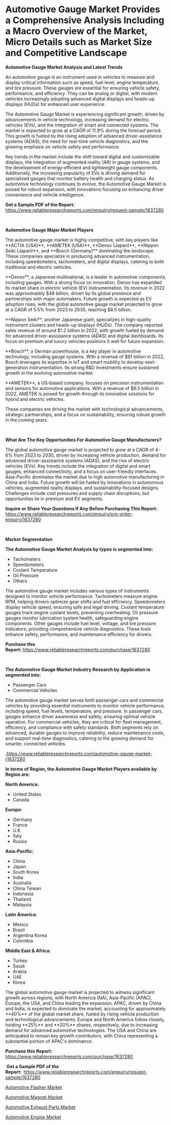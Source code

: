 <p><h1>Automotive Gauge Market Provides a Comprehensive Analysis Including a Macro Overview of the Market, Micro Details such as Market Size and Competitive Landscape</h1></p><p><strong>Automotive Gauge Market Analysis and Latest Trends</strong></p>
<p><p>An automotive gauge is an instrument used in vehicles to measure and display critical information such as speed, fuel level, engine temperature, and tire pressure. These gauges are essential for ensuring vehicle safety, performance, and efficiency. They can be analog or digital, with modern vehicles increasingly adopting advanced digital displays and heads-up displays (HUDs) for enhanced user experience.</p><p>The Automotive Gauge Market is experiencing significant growth, driven by advancements in vehicle technology, increasing demand for electric vehicles (EVs), and the integration of smart and connected systems. The market is expected to grow at a CAGR of 11.9% during the forecast period. This growth is fueled by the rising adoption of advanced driver-assistance systems (ADAS), the need for real-time vehicle diagnostics, and the growing emphasis on vehicle safety and performance.</p><p>Key trends in the market include the shift toward digital and customizable displays, the integration of augmented reality (AR) in gauge systems, and the development of energy-efficient and lightweight gauge components. Additionally, the increasing popularity of EVs is driving demand for specialized gauges that monitor battery health and charging status. As automotive technology continues to evolve, the Automotive Gauge Market is poised for robust expansion, with innovations focusing on enhancing driver convenience and vehicle intelligence.</p></p>
<p><strong>Get a Sample PDF of the Report:&nbsp;</strong> <a href="https://www.reliableresearchreports.com/enquiry/request-sample/1637280?utm_campaign=32&utm_medium=2&utm_source=Github&utm_content=ia&utm_term=21012025&utm_id=automotive-gauge">https://www.reliableresearchreports.com/enquiry/request-sample/1637280</a></p>
<p>&nbsp;</p>
<p><strong>Automotive Gauge Major Market Players</strong></p>
<p><p>The automotive gauge market is highly competitive, with key players like **ACTIA (USA)**, **AMETEK (USA)**, **Denso (Japan)**, **Nippon Seiki (Japan)**, and **Bosch (Germany)** dominating the landscape. These companies specialize in producing advanced instrumentation, including speedometers, tachometers, and digital displays, catering to both traditional and electric vehicles.</p><p>**Denso**, a Japanese multinational, is a leader in automotive components, including gauges. With a strong focus on innovation, Denso has expanded its market share in electric vehicle (EV) instrumentation. Its revenue in 2022 was approximately $48 billion, driven by its global presence and partnerships with major automakers. Future growth is expected as EV adoption rises, with the global automotive gauge market projected to grow at a CAGR of 5.5% from 2023 to 2030, reaching $8.5 billion.</p><p>**Nippon Seiki**, another Japanese giant, specializes in high-quality instrument clusters and heads-up displays (HUDs). The company reported sales revenue of around $1.2 billion in 2022, with growth fueled by demand for advanced driver-assistance systems (ADAS) and digital dashboards. Its focus on premium and luxury vehicles positions it well for future expansion.</p><p>**Bosch**, a German powerhouse, is a key player in automotive technology, including gauge systems. With a revenue of $91 billion in 2022, Bosch leverages its expertise in IoT and smart mobility to develop next-generation instrumentation. Its strong R&D investments ensure sustained growth in the evolving automotive market.</p><p>**AMETEK**, a US-based company, focuses on precision instrumentation and sensors for automotive applications. With a revenue of $6.5 billion in 2022, AMETEK is poised for growth through its innovative solutions for hybrid and electric vehicles.</p><p>These companies are driving the market with technological advancements, strategic partnerships, and a focus on sustainability, ensuring robust growth in the coming years.</p></p>
<p>&nbsp;</p>
<p><strong>What Are The Key Opportunities For Automotive Gauge Manufacturers?</strong></p>
<p><p>The global automotive gauge market is projected to grow at a CAGR of 4-6% from 2023 to 2030, driven by increasing vehicle production, demand for advanced driver-assistance systems (ADAS), and the rise of electric vehicles (EVs). Key trends include the integration of digital and smart gauges, enhanced connectivity, and a focus on user-friendly interfaces. Asia-Pacific dominates the market due to high automotive manufacturing in China and India. Future growth will be fueled by innovations in autonomous vehicles, augmented reality displays, and sustainability-focused designs. Challenges include cost pressures and supply chain disruptions, but opportunities lie in premium and EV segments.</p></p>
<p><strong>Inquire or Share Your Questions If Any Before Purchasing This Report:</strong> <a href="https://www.reliableresearchreports.com/enquiry/pre-order-enquiry/1637280?utm_campaign=32&utm_medium=2&utm_source=Github&utm_content=ia&utm_term=21012025&utm_id=automotive-gauge">https://www.reliableresearchreports.com/enquiry/pre-order-enquiry/1637280</a></p>
<p>&nbsp;</p>
<p><strong>Market Segmentation</strong></p>
<p><strong>The Automotive Gauge Market Analysis by types is segmented into:</strong></p>
<p><ul><li>Tachometers</li><li>Speedometers</li><li>Coolant Temperature</li><li>Oil Pressure</li><li>Others</li></ul></p>
<p><p>The automotive gauge market includes various types of instruments designed to monitor vehicle performance. Tachometers measure engine RPM, helping drivers optimize gear shifts and fuel efficiency. Speedometers display vehicle speed, ensuring safe and legal driving. Coolant temperature gauges track engine coolant levels, preventing overheating. Oil pressure gauges monitor lubrication system health, safeguarding engine components. Other gauges include fuel level, voltage, and tire pressure indicators, providing comprehensive vehicle diagnostics. These tools enhance safety, performance, and maintenance efficiency for drivers.</p></p>
<p><strong>Purchase this Report:&nbsp;</strong><a href="https://www.reliableresearchreports.com/purchase/1637280?utm_campaign=32&utm_medium=2&utm_source=Github&utm_content=ia&utm_term=21012025&utm_id=automotive-gauge">https://www.reliableresearchreports.com/purchase/1637280</a></p>
<p>&nbsp;</p>
<p><strong>The Automotive Gauge Market Industry Research by Application is segmented into:</strong></p>
<p><ul><li>Passenger Cars</li><li>Commercial Vehicles</li></ul></p>
<p><p>The automotive gauge market serves both passenger cars and commercial vehicles by providing essential instruments to monitor vehicle performance, including speed, fuel levels, temperature, and pressure. In passenger cars, gauges enhance driver awareness and safety, ensuring optimal vehicle operation. For commercial vehicles, they are critical for fleet management, efficiency, and compliance with safety standards. Both segments rely on advanced, durable gauges to improve reliability, reduce maintenance costs, and support real-time diagnostics, catering to the growing demand for smarter, connected vehicles.</p></p>
<p><a href="https://www.reliableresearchreports.com/automotive-gauge-market-r1637280?utm_campaign=32&utm_medium=2&utm_source=Github&utm_content=ia&utm_term=21012025&utm_id=automotive-gauge">&nbsp;https://www.reliableresearchreports.com/automotive-gauge-market-r1637280</a></p>
<p><strong>In terms of Region, the Automotive Gauge Market Players available by Region are:</strong></p>
<p>
    <p> <strong> North America: </strong>
        <ul>
            <li>United States</li>
            <li>Canada</li>
        </ul>
        </p> 
    <p> <strong> Europe: </strong>
        <ul>
            <li>Germany</li>
            <li>France</li>
            <li>U.K.</li>
            <li>Italy</li>
            <li>Russia</li>
        </ul>
        </p> 
    <p> <strong> Asia-Pacific: </strong>
        <ul>
            <li>China</li>
            <li>Japan</li>
            <li>South Korea</li>
            <li>India</li>
            <li>Australia</li>
            <li>China Taiwan</li>
            <li>Indonesia</li>
            <li>Thailand</li>
            <li>Malaysia</li>
        </ul>
        </p> 
    <p> <strong> Latin America: </strong>
        <ul>
            <li>Mexico</li>
            <li>Brazil</li>
            <li>Argentina Korea</li>
            <li>Colombia</li>
        </ul>
        </p> 
    <p> <strong> Middle East & Africa: </strong>
        <ul>
            <li>Turkey</li>
            <li>Saudi</li>
            <li>Arabia</li>
            <li>UAE</li>
            <li>Korea</li>
        </ul>
    </p>
    </p>
<p><p>The global automotive gauge market is projected to witness significant growth across regions, with North America (NA), Asia-Pacific (APAC), Europe, the USA, and China leading the expansion. APAC, driven by China and India, is expected to dominate the market, accounting for approximately **40%** of the global market share, fueled by rising vehicle production and technological advancements. Europe and North America follow closely, holding **25%** and **20%** shares, respectively, due to increasing demand for advanced automotive technologies. The USA and China are anticipated to remain key growth contributors, with China representing a substantial portion of APAC's dominance.</p></p>
<p><strong>Purchase this Report: </strong><a href="https://www.reliableresearchreports.com/purchase/1637280?utm_campaign=32&utm_medium=2&utm_source=Github&utm_content=ia&utm_term=21012025&utm_id=automotive-gauge">https://www.reliableresearchreports.com/purchase/1637280</a></p>
<p>&nbsp;<strong>Get a Sample PDF of the Report:&nbsp;&nbsp;</strong><a href="https://www.reliableresearchreports.com/enquiry/request-sample/1637280?utm_campaign=32&utm_medium=2&utm_source=Github&utm_content=ia&utm_term=21012025&utm_id=automotive-gauge">https://www.reliableresearchreports.com/enquiry/request-sample/1637280</a></p>
<p><strong></strong></p>
<p><p><a href="https://github.com/irfadac/Market-Research-Report-List-5/blob/main/automotive-flasher-market.md?utm_campaign=32&utm_medium=2&utm_source=Github&utm_content=ia&utm_term=21012025&utm_id=automotive-gauge">Automotive Flasher Market</a></p><p><a href="https://github.com/donnettaletizia/Market-Research-Report-List-1/blob/main/automotive-magnet-market.md?utm_campaign=32&utm_medium=2&utm_source=Github&utm_content=ia&utm_term=21012025&utm_id=automotive-gauge">Automotive Magnet Market</a></p><p><a href="https://github.com/boisetwa16/Market-Research-Report-List-1/blob/main/automotive-exhaust-parts-market.md?utm_campaign=32&utm_medium=2&utm_source=Github&utm_content=ia&utm_term=21012025&utm_id=automotive-gauge">Automotive Exhaust Parts Market</a></p><p><a href="https://github.com/bogganbillie6969/Market-Research-Report-List-1/blob/main/automotive-engine-market.md?utm_campaign=32&utm_medium=2&utm_source=Github&utm_content=ia&utm_term=21012025&utm_id=automotive-gauge">Automotive Engine Market</a></p></p>